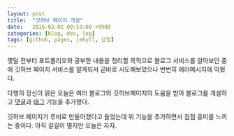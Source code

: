 ```yaml
---
layout: post
title:  "깃허브 페이지 개설"
date:   2016-02-01 00:53:00 +0900
categories: [blog, dev, log]
tags: [github, pages, jekyll, 삽질]
---
```

몇달 전부터 포트폴리오와 공부한 내용을 정리할 목적으로 블로그 서비스를 알아보던 중에 깃허브 페이지 서비스를 알게되서 곧바로 시도해보았으나 번번히 에러메시지에 막혔다.

다행히 정신이 맑은 오늘은 여러 블로그와 깃허브페이지의 도움을 받아 블로그를 개설하고 [댓글](http://www.disqus.com)과 [태그](https://nolboo.github.io/blog/2014/01/09/upgrade-jekyll-github-blog/) 기능을 추가했다.

깃허브 페이지가 루비로 만들어졌다고 들었는데 위 기능을 추가하면서 점점 흥미를 느끼는 중이다.
아직 갈길이 멀지만 오늘은 자자.
